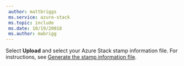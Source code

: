 ```yaml
---
 author: mattbriggs
 ms.service: azure-stack
 ms.topic: include
 ms.date: 10/19/20018
 ms.author: mabrigg
---
```


Select **Upload** and select your Azure Stack stamp information file. For instructions, see [Generate the stamp information file](../azure-stack-vaas-parameters.md#generate-the-stamp-information-file).